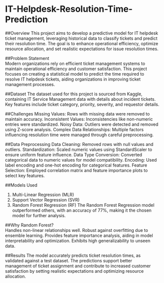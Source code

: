 # IT-Helpdesk-Resolution-Time-Prediction

##Overview 
This project aims to develop a predictive model for IT helpdesk ticket management, leveraging historical data to classify tickets and predict their resolution time. The goal is to enhance operational efficiency, optimize resource allocation, and set realistic expectations for issue resolution times.

##Problem Statement  
Modern organizations rely on efficient ticket management systems to maintain operational efficiency and customer satisfaction. This project focuses on creating a statistical model to predict the time required to resolve IT helpdesk tickets, aiding organizations in improving ticket management processes.

##Dataset 
The dataset used for this project is sourced from Kaggle, containing IT Service Management data with details about incident tickets. Key features include ticket category, priority, severity, and requestor details.

##Challenges 
Missing Values: Rows with missing data were removed to maintain accuracy.
Inconsistent Values: Inconsistencies like non-numeric entries were standardized.
Noisy Data: Outliers were detected and removed using Z-score analysis.
Complex Data Relationships: Multiple factors influencing resolution time were managed through careful preprocessing.

##Data Preprocessing 
Data Cleaning: Removed rows with null values and outliers.
Standardization: Scaled numeric values using StandardScaler to ensure uniform feature influence.
Data Type Conversion: Converted categorical data to numeric values for model compatibility.
Encoding: Used label encoding and one-hot encoding for categorical features.
Feature Selection: Employed correlation matrix and feature importance plots to select key features.

##Models Used  
1. Multi-Linear Regression (MLR)
2. Support Vector Regression (SVR)
3. Random Forest Regression (RF)
The Random Forest Regression model outperformed others, with an accuracy of 77%, making it the chosen model for further analysis.

##Why Random Forest?  
Handles non-linear relationships well.
Robust against overfitting due to ensemble learning.
Provides feature importance analysis, aiding in model interpretability and optimization.
Exhibits high generalizability to unseen data.

##Results 
The model accurately predicts ticket resolution times, as validated against a test dataset. The predictions support better management of ticket assignment and contribute to increased customer satisfaction by setting realistic expectations and optimizing resource allocation.
